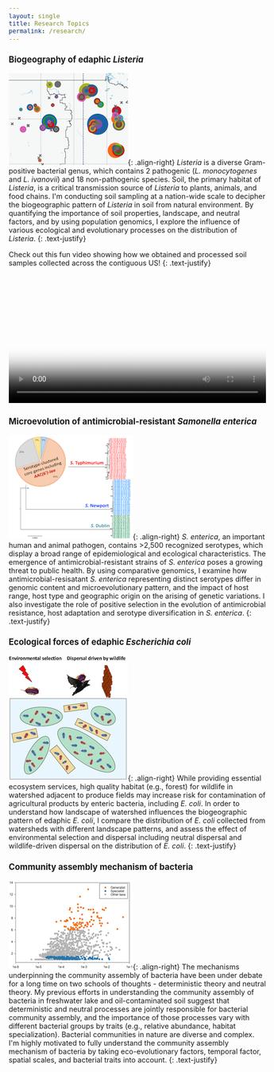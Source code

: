 ```yaml
---
layout: single
title: Research Topics
permalink: /research/
---
```


### Biogeography of edaphic _Listeria_ 

![image-right](/assets/images/Research1.png){: .align-right}
_Listeria_ is a diverse Gram-positive bacterial genus, which contains 2 pathogenic (_L. monocytogenes_ and _L. ivanovii_) and 18 non-pathogenic species. Soil, the primary habitat of _Listeria_, is a critical transmission source of _Listeria_ to plants, animals, and food chains. I'm conducting soil sampling at a nation-wide scale to decipher the biogeographic pattern of _Listeria_ in soil from natural environment. By quantifying the importance of soil properties, landscape, and neutral factors, and by using population genomics, I explore the influence of various ecological and evolutionary processes on the distribution of _Listeria_.
{: .text-justify}

Check out this fun video showing how we obtained and processed soil samples collected across the contiguous US! 
{: .text-justify}

<video style="width:100%;" controls poster="/assets/images/Listeria_sampling_cover.jpg">
  <source src="/assets/videos/Listeria_sampling.webm" type="video/webm">
  <source src="/assets/videos/Listeria_sampling.mp4" type="video/mp4">
Your browser does not support displaying video. Please <a href="/assets/videos/Listeria_sampling.mp4">download</a>.
</video>

### Microevolution of antimicrobial-resistant _Samonella enterica_ 

![image-right](/assets/images/Research2.png){: .align-right}
_S. enterica_, an important human and animal pathogen, contains >2,500 recognized serotypes, which display a broad range of epidemiological and ecological characteristics. The emergence of antimicrobial-resistant strains of _S. enterica_ poses a growing threat to public health. By using comparative genomics, I examine how antimicrobial-resisatant _S. enterica_ representing distinct serotypes differ in genomic content and microevolutionary pattern, and the impact of host range, host type and geographic origin on the arising of genetic variations. I also investigate the role of positive selection in the evolution of antimicrobial resistance, host adaptation and serotype diversification in _S. enterica_. 
{: .text-justify}

### Ecological forces of edaphic _Escherichia coli_ 

![image-right](/assets/images/Research3.png){: .align-right}
While providing essential ecosystem services, high quality habitat (e.g., forest) for wildlife in watershed adjacent to produce fields may increase risk for contamination of agricultural products by enteric bacteria, including _E. coli_. In order to understand how landscape of watershed influences the biogeographic pattern of edaphic _E. coli_, I compare the distribution of _E. coli_ collected from watersheds with different landscape patterns, and assess the effect of environmental selection and dispersal including neutral dispersal and wildlife-driven dispersal on the distribution of _E. coli_. 
{: .text-justify}

### Community assembly mechanism of bacteria

![image-right](/assets/images/Research4.png){: .align-right}
The mechanisms underpinning the community assembly of bacteria have been under debate for a long time on two schools of thoughts - deterministic theory and neutral theory. My previous efforts in understanding the community assembly of bacteria in freshwater lake and oil-contaminated soil suggest that deterministic and neutral processes are jointly responsible for bacterial community assembly, and the importance of those processes vary with different bacterial groups by traits (e.g., relative abundance, habitat specialization). Bacterial communities in nature are diverse and complex. I'm highly motivated to fully understand the community assembly mechanism of bacteria by taking eco-evolutionary factors, temporal factor, spatial scales, and bacterial traits into account.
{: .text-justify}

<style type="text/css">
	a {
		text-decoration: none;
	}
	body {
		font-size: 90%;
	}
</style>